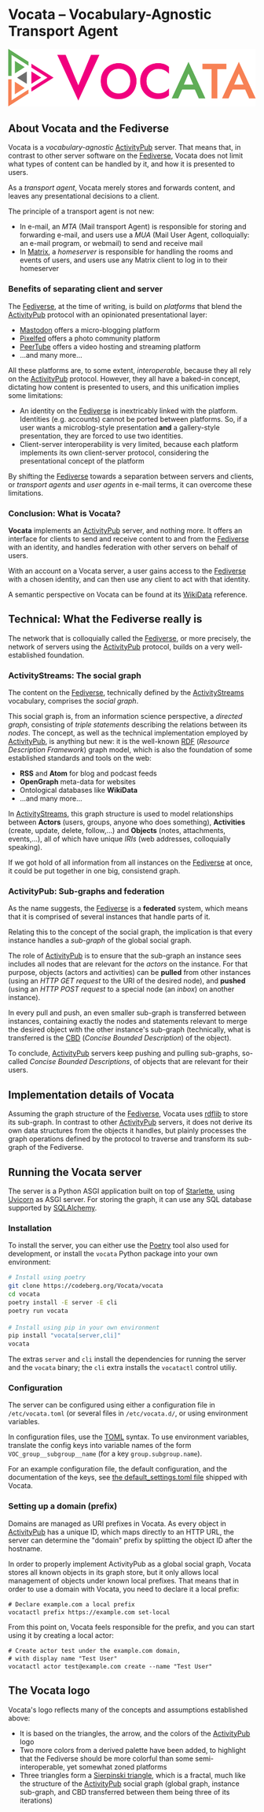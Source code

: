 <!--
SPDX-FileCopyrightText: © 2023 Dominik George <nik@naturalnet.de>

SPDX-License-Identifier: LGPL-3.0-or-later OR CC-BY-SA-4.0+
-->

# Vocata – Vocabulary-Agnostic Transport Agent

![Vocata logo](docs/_static/vocata.svg)

## About Vocata and the Fediverse

Vocata is a *vocabulary-agnostic* [ActivityPub] server.
That means that, in contrast to other server software
on the [Fediverse], Vocata does not limit what types
of content can be handled by it, and how it is presented
to users.

As a *transport agent*, Vocata merely stores and forwards
content, and leaves any presentational decisions to a
client.

The principle of a transport agent is not new:

* In e-mail, an *MTA* (Mail transport Agent) is responsible
  for storing and forwarding e-mail, and users use a *MUA*
  (Mail User Agent, colloquially: an e-mail program, or
  webmail) to send and receive mail
* In [Matrix], a *homeserver* is responsible for handling
  the rooms and events of users, and users use any Matrix
  client to log in to their homeserver

### Benefits of separating client and server

The [Fediverse], at the time of writing, is build on *platforms*
that blend the [ActivityPub] protocol with an opinionated
presentational layer:

* [Mastodon] offers a micro-blogging platform
* [Pixelfed] offers a photo community platform
* [PeerTube] offers a video hosting and streaming platform
* …and many more…

All these platforms are, to some extent, *interoperable*,
because they all rely on the [ActivityPub] protocol. However,
they all have a baked-in concept, dictating how content is
presented to users, and this unification implies some
limitations:

* An identity on the [Fediverse] is inextricably linked with
  the platform. Identities (e.g. accounts) cannot be ported
  between platforms. So, if a user wants a microblog-style
  presentation **and** a gallery-style presentation, they
  are forced to use two identities.
* Client-server interoperability is very limited, because
  each platform implements its own client-server protocol,
  considering the presentational concept of the platform

By shifting the [Fediverse] towards a separation between
servers and clients, or *transport agents* and *user agents*
in e-mail terms, it can overcome these limitations.


### Conclusion: What is Vocata?

**Vocata** implements an [ActivityPub] server, and nothing
more. It offers an interface for clients to send and
receive content to and from the [Fediverse] with an
identity, and handles federation with other servers on
behalf of users.

With an account on a Vocata server, a user gains access
to the [Fediverse] with a chosen identity, and can then use
any client to act with that identity.

A semantic perspective on Vocata can be found at its [WikiData](https://www.wikidata.org/wiki/Q122526192) reference.

## Technical: What the Fediverse really is

The network that is colloquially called the [Fediverse], or
more precisely, the network of servers using the [ActivityPub]
protocol, builds on a very well-established foundation.

### ActivityStreams: The social graph

The content on the [Fediverse], technically defined by the
[ActivityStreams] vocabulary, comprises the *social graph*.

This social graph is, from an information science perspective,
a *directed graph*, consisting of *triple statements* describing
the relations between its *nodes*. The concept, as well as the
technical implementation employed by [ActivityPub], is anything
but new: it is the well-known [RDF] (*Resource Description Framework*)
graph model, which is also the foundation of some established
standards and tools on the web:

* **RSS** and **Atom** for blog and podcast feeds
* **OpenGraph** meta-data for websites
* Ontological databases like **WikiData**
* …and many more…

In [ActivityStreams], this graph structure is used to model
relationships between **Actors** (users, groups, anyone who does
something), **Activities** (create, update, delete, follow,…) and **Objects**
(notes, attachments, events,…), all of which have unique *IRIs*
(web addresses, colloquially speaking).

If we got hold of all information from all instances on the
[Fediverse] at once, it could be put together in one big, consistend
graph.

### ActivityPub: Sub-graphs and federation

As the name suggests, the [Fediverse] is a **federated** system,
which means that it is comprised of several instances that handle
parts of it.

Relating this to the concept of the social graph, the implication
is that every instance handles a *sub-graph* of the global social
graph.

The role of [ActivityPub] is to ensure that the sub-graph an
instance sees includes all nodes that are relevant for the *actors*
on the instance. For that purpose, objects (actors and activities)
can be **pulled** from other instances (using an *HTTP GET request*
to the URI of the desired node), and **pushed** (using an
*HTTP POST request* to a special node (an *inbox*) on another
instance).

In every pull and push, an even smaller sub-graph is transferred
between instances, containing exactly the nodes and statements
relevant to merge the desired object with the other instance's
sub-graph (technically, what is transferred is the [CBD]
(*Concise Bounded Description*) of the object).

To conclude, [ActivityPub] servers keep pushing and pulling
sub-graphs, so-called *Concise Bounded Descriptions*, of objects
that are relevant for their users.

## Implementation details of Vocata

Assuming the graph structure of the [Fediverse], Vocata
uses [rdflib] to store its sub-graph. In contrast to other
[ActivityPub] servers, it does not derive its own data
structures from the objects it handles, but plainly
processes the graph operations defined by the protocol
to traverse and transform its sub-graph of the Fediverse.

## Running the Vocata server

The server is a Python ASGI application built on top of
[Starlette], using [Uvicorn] as ASGI server. For storing
the graph, it can use any SQL database supported by
[SQLAlchemy].

### Installation

To install the server, you can either use the [Poetry]
tool also used for development, or install the `vocata`
Python package into your own environment:

```sh
# Install using poetry
git clone https://codeberg.org/Vocata/vocata
cd vocata
poetry install -E server -E cli
poetry run vocata

# Install using pip in your own environment
pip install "vocata[server,cli]"
vocata
```

The extras `server` and `cli` install the dependencies
for running the server and the `vocata` binary;
the `cli` extra installs the `vocatactl` control
utiliy.

### Configuration

The server can be configured using either a configuration
file in `/etc/vocata.toml` (or several files in `/etc/vocata.d/`,
or using environment variables.

In configuration files, use the [TOML] syntax. To use environment
variables, translate the config keys into variable names of the form
`VOC_group__subgroup__name` (for a key `group.subgroup.name`).

For an example configuration file, the default configuration, and
the documentation of the keys, see
[the default_settings.toml file](./vocata/default_settings.toml) shipped
with Vocata.

### Setting up a domain (prefix)

Domains are managed as URI prefixes in Vocata. As every object in
[ActivityPub] has a unique ID, which maps directly to an HTTP URL,
the server can determine the "domain" prefix by splitting the object
ID after the hostname.

In order to properly implement ActivityPub as a global social graph,
Vocata stores all known objects in its graph store, but it only allows
local management of objects under known local prefixes. That means
that in order to use a domain with Vocata, you need to declare it
a local prefix:

```shell
# Declare example.com a local prefix
vocatactl prefix https://example.com set-local
```

From this point on, Vocata feels responsible for the prefix, and
you can start using it by creating a local actor:

```shell
# Create actor test under the example.com domain,
# with display name "Test User"
vocatactl actor test@example.com create --name "Test User"
```

## The Vocata logo

Vocata's logo reflects many of the concepts and assumptions
established above:

* It is based on the triangles, the arrow, and the colors
  of the [ActivityPub] logo
* Two more colors from a derived palette have been added, to
  highlight that the Fediverse should be more colorful than
  some semi-interoperable, yet somewhat zoned platforms
* Three triangles form a [Sierpinski triangle], which is a
  fractal, much like the structure of the [ActivityPub] social
  graph (global graph, instance sub-graph, and CBD transferred
  between them being three of its iterations)


[ActivityPub]: https://activitypub.rocks/
[Fediverse]: https://fediverse.party/
[Matrix]: https://matrix.org/
[Mastodon]: https://joinmastodon.org/
[Pixelfed]: https://pixelfed.org/
[PeerTUbe]: https://joinpeertube.org/
[ActivityStreams]: https://www.w3.org/TR/activitystreams-core/
[RDF]: https://www.w3.org/RDF/
[CBD]: https://www.w3.org/Submission/CBD/
[rdflib]: https://rdflib.readthedocs.io/en/stable/
[Sierpinski triangle]: https://en.wikipedia.org/wiki/Sierpi%C5%84ski_triangle
[Starlette]: https://www.starlette.io/
[Uvicorn]: https://www.uvicorn.org/
[SQLAlchemy]: https://www.sqlalchemy.org/
[Poetry]: https://python-poetry.org/
[TOML]: https://toml.io/en/
